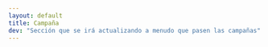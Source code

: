 ```yaml
---
layout: default
title: Campaña
dev: "Sección que se irá actualizando a menudo que pasen las campañas"
---
```

